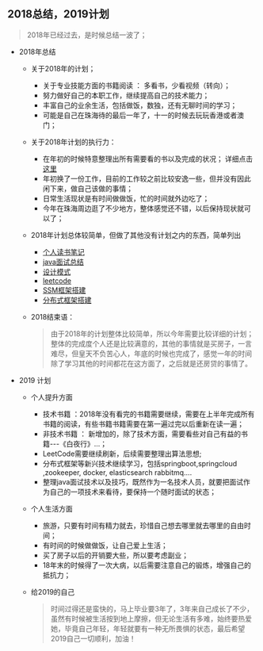 ## 2018总结，2019计划

> 2018年已经过去，是时候总结一波了；

* 2018年总结

  - 关于2018年的计划；

    * 关于专业技能方面的书籍阅读 ： 多看书，少看视频（转向）；
    * 努力做好自己的本职工作，继续提高自己的技术能力；
    * 丰富自己的业余生活，包括做饭，数独，还有无聊时间的学习；
    * 可能是自己在珠海待的最后一年了，十一的时候去玩玩香港或者澳门；

  - 关于2018年计划的执行力：

    - 在年初的时候特意整理出所有需要看的书以及完成的状况；  详细点击[这里](https://github.com/havenBoy/java-book-notes)
    - 年初换了一份工作，目前的工作较之前比较安逸一些，但并没有因此闲下来，做自己该做的事情；
    - 日常生活现状是有时间做做饭，忙的时间就外边吃了；
    - 今年在珠海周边逛了不少地方，整体感觉还不错，以后保持现状就可以了；

  - 2018年计划总体较简单，但做了其他没有计划之内的东西，简单列出

    - [个人读书笔记](https://github.com/havenBoy/java-book-notes)
    - [java面试总结](https://github.com/havenBoy/havenboy-java-Interview)
    - [设计模式](https://github.com/havenBoy/Design-Pattern)
    - [leetcode](https://github.com/havenBoy/LeetCode)
    - [SSM框架搭建](https://github.com/havenBoy/ssm-all)
    - [分布式框架搭建](https://github.com/havenBoy/spring-cloud)

  - 2018结束语：

    > 由于2018年的计划整体比较简单，所以今年需要比较详细的计划；整体的完成度个人还是比较满意的，其他的事情就是买房子，一言难尽，但皇天不负苦心人，年底的时候也完成了，感觉一年的时间除了学习其他的时间都花在这方面了，之后就是还房贷的事情了。

* 2019 计划

  - 个人提升方面

    - 技术书籍 ：2018年没有看完的书籍需要继续，需要在上半年完成所有书籍的阅读，有些书籍书籍需要在第一遍过完以后重新在读一遍；
    - 非技术书籍  ： 新增加的，除了技术方面，需要看些对自己有益的书籍---《白夜行》...；
    - LeetCode需要继续刷新，后续需要整理出算法思想;
    - 分布式框架等新兴技术继续学习，包括springboot,springcloud ,zookeeper, docker, elasticsearch   rabbitmq....
    - 整理java面试技术以及技巧，既然作为一名技术人员，就要把面试作为自己的一项技术来看待，要保持一个随时面试的状态；

  - 个人生活方面

    * 旅游，只要有时间有精力就去，珍惜自己想去哪里就去哪里的自由时间；
    * 有时间的时候做做饭，让自己爱上生活；
    * 买了房子以后的开销要大些，所以要考虑副业；
    * 18年末的时候得了一次大病，以后需要注意自己的锻炼，增强自己的抵抗力；

  - 给2019的自己

    > 时间过得还是蛮快的，马上毕业要3年了，3年来自己成长了不少，虽然有时候被生活按到地上摩擦，但无论生活有多难，始终要热爱她，毕竟自己年轻，年轻就要有一种无所畏惧的状态，最后希望2019自己一切顺利，加油！

    ​


